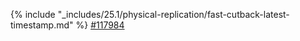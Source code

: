 {% include "_includes/25.1/physical-replication/fast-cutback-latest-timestamp.md" %} [#117984](https://github.com/cockroachdb/cockroach/issues/117984)